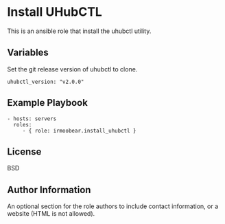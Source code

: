 Install UHubCTL
=========

This is an ansible role that install the uhubctl utility.

Variables
------------
Set the git release version of uhubctl to clone.

    uhubctl_version: "v2.0.0"


Example Playbook
----------------

    - hosts: servers
      roles:
         - { role: irmoobear.install_uhubctl }

License
-------

BSD

Author Information
------------------

An optional section for the role authors to include contact information, or a website (HTML is not allowed).